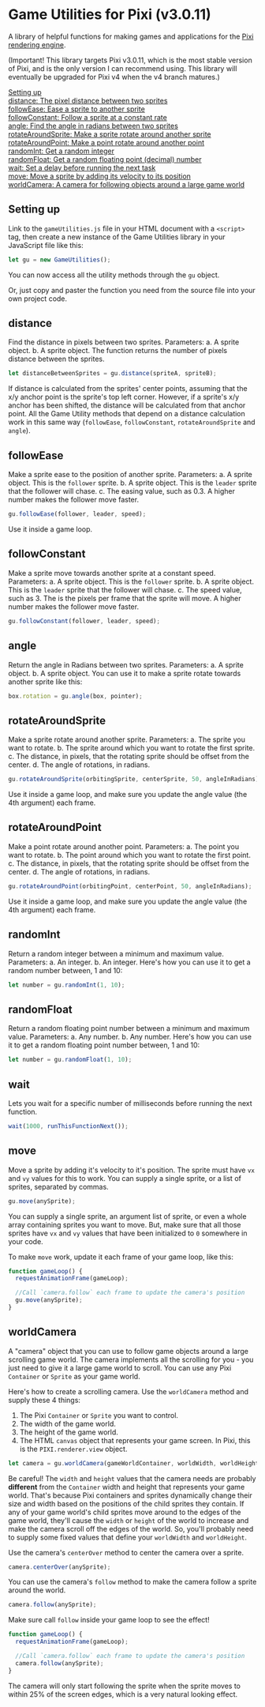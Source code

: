 Game Utilities for Pixi (v3.0.11)
=============

A library of helpful functions for making games and applications for
the [Pixi rendering engine](https://github.com/pixijs/pixi.js).

(Important! This library targets Pixi v3.0.11, which is the most stable version of Pixi, and is the only version I can recommend using. This library will eventually be upgraded for Pixi v4 when the v4 branch matures.)

[Setting up](#settingup) <br>
[distance: The pixel distance between two sprites](#distance) <br>
[followEase: Ease a sprite to another sprite](#followease) <br>
[followConstant: Follow a sprite at a constant rate](#followconstant) <br>
[angle: Find the angle in radians between two sprites](#angle) <br>
[rotateAroundSprite: Make a sprite rotate around another sprite](#rotatearoundsprite) <br>
[rotateAroundPoint: Make a point rotate around another point](#rotatearoundpoint) <br>
[randomInt: Get a random integer](#randomint) <br>
[randomFloat: Get a random floating point (decimal) number](#randomfloat) <br>
[wait: Set a delay before running the next task](#wait) <br>
[move: Move a sprite by adding its velocity to its position](#move) <br>
[worldCamera: A camera for following objects around a large game world](#worldCamera) <br>

<a id="settingup"></a>
Setting up
----------

Link to the `gameUtilities.js` file in your HTML document with a
`<script>` tag, then create a new instance of the Game Utilities
library in your JavaScript file like this:

```js
let gu = new GameUtilities();
```
You can now access all the utility methods through the `gu` object.

Or, just copy and paster the function you need from the source file
into your own project code.

<a id="distance"></a>
distance
--------

Find the distance in pixels between two sprites.
Parameters: 
a. A sprite object. 
b. A sprite object. 
The function returns the number of pixels distance between the sprites.
```js
let distanceBetweenSprites = gu.distance(spriteA, spriteB);
```
If distance is calculated from the sprites' center points, assuming
that the x/y anchor point is the sprite's top left corner. However, if
a sprite's x/y anchor has been shifted, the distance will be
calculated from that anchor point. All the Game Utility methods that depend
on a distance calculation work in this same way (`followEase`,
`followConstant`, `rotateAroundSprite` and `angle`).

<a id="followease"></a>
followEase
-----------

Make a sprite ease to the position of another sprite.
Parameters: 
a. A sprite object. This is the `follower` sprite.
b. A sprite object. This is the `leader` sprite that the follower will chase.
c. The easing value, such as 0.3. A higher number makes the follower move faster.
```js
gu.followEase(follower, leader, speed);
```
Use it inside a game loop.

<a id="followconstant"></a>
followConstant
----------------

Make a sprite move towards another sprite at a constant speed.
Parameters: 
a. A sprite object. This is the `follower` sprite.
b. A sprite object. This is the `leader` sprite that the follower will chase.
c. The speed value, such as 3. The is the pixels per frame that the sprite will move. A higher number makes the follower move faster.
```js
gu.followConstant(follower, leader, speed);
```
<a id="angle"></a>
angle
-----

Return the angle in Radians between two sprites.
Parameters: 
a. A sprite object.
b. A sprite object.
You can use it to make a sprite rotate towards another sprite like this:
```js
box.rotation = gu.angle(box, pointer);
```
<a id="rotatearoundsprite"></a>
rotateAroundSprite
------------------
Make a sprite rotate around another sprite.
Parameters:
a. The sprite you want to rotate.
b. The sprite around which you want to rotate the first sprite.
c. The distance, in pixels, that the rotating sprite should be offset from the center.
d. The angle of rotations, in radians.
```js
gu.rotateAroundSprite(orbitingSprite, centerSprite, 50, angleInRadians);
```
Use it inside a game loop, and make sure you update the angle value (the 4th argument) each frame.

<a id="rotatearoundpoint"></a>
rotateAroundPoint
-----------------
Make a point rotate around another point.
Parameters:
a. The point you want to rotate.
b. The point around which you want to rotate the first point.
c. The distance, in pixels, that the rotating sprite should be offset from the center.
d. The angle of rotations, in radians.
```js
gu.rotateAroundPoint(orbitingPoint, centerPoint, 50, angleInRadians);
```
Use it inside a game loop, and make sure you update the angle value (the 4th argument) each frame.

<a id="randomint"></a>
randomInt
---------

Return a random integer between a minimum and maximum value.
Parameters: 
a. An integer.
b. An integer.
Here's how you can use it to get a random number between, 1 and 10:
```js
let number = gu.randomInt(1, 10);
```
<a id="randomfloat"></a>
randomFloat
-----------

Return a random floating point number between a minimum and maximum
value.
Parameters: 
a. Any number.
b. Any number.
Here's how you can use it to get a random floating point number between, 1 and 10:
```js
let number = gu.randomFloat(1, 10);
```
<a id="wait"></a>
wait
----

Lets you wait for a specific number of milliseconds before running the
next function. 
```js 
wait(1000, runThisFunctionNext());
```

<a id="move"></a>
move
----

Move a sprite by adding it's velocity to it's position. The sprite 
must have `vx` and `vy` values for this to work. You can supply a
single sprite, or a list of sprites, separated by commas.
```js
gu.move(anySprite);
```
You can supply a single sprite, an argument list of sprite, or even a
whole array containing sprites you want to move. But, make sure that
all those sprites have `vx` and `vy` values that have been initialized
to `0` somewhere in your code.

To make `move` work, update it each frame of your game loop, like
this:
```js
function gameLoop() {
  requestAnimationFrame(gameLoop);

  //Call `camera.follow` each frame to update the camera's position
  gu.move(anySprite);
}
```

<a id="worldCamera"></a>
worldCamera
-----------

A "camera" object that you can use to follow game objects around a
large scrolling game world. The camera implements all the scrolling
for you - you just need to give it a large game world to scroll. You
can use any Pixi `Container` or `Sprite` as your game world.

Here's how to create a scrolling camera. Use the `worldCamera` method
and supply these 4 things:

1. The Pixi `Container` or `Sprite` you want to control.
2. The width of the game world.
3. The height of the game world.
4. The HTML `canvas` object that represents your game screen. In Pixi,
   this is the `PIXI.renderer.view` object.
```js
let camera = gu.worldCamera(gameWorldContainer, worldWidth, worldHeight, canvas);
```
Be careful! The `width` and `height` values that the camera needs are probably
**different** from the `Container` width and height that represents your 
game world. That's because Pixi containers and sprites dynamically change their
size and width based on the positions of the child sprites they
contain. If any of your game world's child sprites move around to the 
edges of the game world, they'll cause the `width` or `height` of the world
to increase and make the camera scroll off the edges of the world. 
So, you'll probably need to supply some fixed values that
define your `worldWidth` and `worldHeight`.

Use the camera's `centerOver` method to center the camera over a sprite.
```js
camera.centerOver(anySprite);
```
You can use the camera's `follow` method to make the camera follow a
sprite around the world.
```js
camera.follow(anySprite);
```
Make sure call `follow` inside your game loop to see the effect!
```js
function gameLoop() {
  requestAnimationFrame(gameLoop);

  //Call `camera.follow` each frame to update the camera's position
  camera.follow(anySprite);
}
```
The camera will only start following the sprite when the sprite moves to
within 25% of the screen edges, which is a very natural looking
effect.

